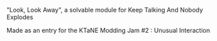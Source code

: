 "Look, Look Away", a solvable module for Keep Talking And Nobody Explodes

Made as an entry for the KTaNE Modding Jam #2 : Unusual Interaction
